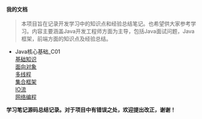 #### 我的文档   
>本项目旨在记录开发学习中的知识点和经验总结笔记。也希望供大家参考学习。内容主要涵盖Java开发工程师方面为主导，包括Java面试问题，Java 框架，前端方面的知识点及经验总结。

* Java核心基础_C01    
[基础知识](note/JAVA核心基础_C01/基础.txt)<br/> 
[面向对象](note/JAVA核心基础_C01/面向对象.txt)<br/> 
[多线程](note/JAVA核心基础_C01/多线程.txt)<br/> 
[集合框架](note/JAVA核心基础_C01/集合框架.txt)<br/> 
[IO流](note/JAVA核心基础_C01/IO流.txt)<br/> 
[网络编程](note/JAVA核心基础_C01/网络编程.txt)<br/> 

<b>学习笔记源码总结记录。对于项目中有错误之处，欢迎提出改正，谢谢！</b><br/>
